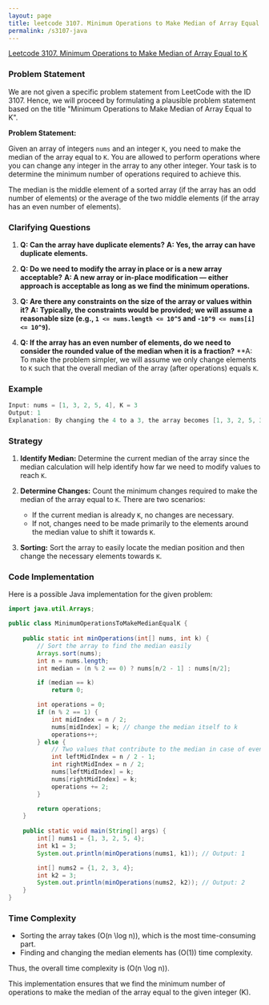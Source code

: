 ```yaml
---
layout: page
title: leetcode 3107. Minimum Operations to Make Median of Array Equal to K
permalink: /s3107-java
---
```

[Leetcode 3107. Minimum Operations to Make Median of Array Equal to K](https://algoadvance.github.io/algoadvance/l3107)
### Problem Statement

We are not given a specific problem statement from LeetCode with the ID 3107. Hence, we will proceed by formulating a plausible problem statement based on the title "Minimum Operations to Make Median of Array Equal to K".

**Problem Statement:**

Given an array of integers `nums` and an integer `K`, you need to make the median of the array equal to `K`. You are allowed to perform operations where you can change any integer in the array to any other integer. Your task is to determine the minimum number of operations required to achieve this.

The median is the middle element of a sorted array (if the array has an odd number of elements) or the average of the two middle elements (if the array has an even number of elements).

### Clarifying Questions

1. **Q: Can the array have duplicate elements?**
   **A: Yes, the array can have duplicate elements.**

2. **Q: Do we need to modify the array in place or is a new array acceptable?**
   **A: A new array or in-place modification — either approach is acceptable as long as we find the minimum operations.**

3. **Q: Are there any constraints on the size of the array or values within it?**
   **A: Typically, the constraints would be provided; we will assume a reasonable size (e.g., `1 <= nums.length <= 10^5` and `-10^9 <= nums[i] <= 10^9`).**

4. **Q: If the array has an even number of elements, do we need to consider the rounded value of the median when it is a fraction?**
   **A: To make the problem simpler, we will assume we only change elements to `K` such that the overall median of the array (after operations) equals `K`.

### Example
```java
Input: nums = [1, 3, 2, 5, 4], K = 3
Output: 1
Explanation: By changing the 4 to a 3, the array becomes [1, 3, 2, 5, 3], and the median is now 3.
```

### Strategy

1. **Identify Median:**
   Determine the current median of the array since the median calculation will help identify how far we need to modify values to reach `K`.

2. **Determine Changes:**
   Count the minimum changes required to make the median of the array equal to `K`. There are two scenarios:
   - If the current median is already `K`, no changes are necessary.
   - If not, changes need to be made primarily to the elements around the median value to shift it towards `K`.

3. **Sorting:**
   Sort the array to easily locate the median position and then change the necessary elements towards `K`.

### Code Implementation

Here is a possible Java implementation for the given problem:

```java
import java.util.Arrays;

public class MinimumOperationsToMakeMedianEqualK {
    
    public static int minOperations(int[] nums, int k) {
        // Sort the array to find the median easily
        Arrays.sort(nums);
        int n = nums.length;
        int median = (n % 2 == 0) ? nums[n/2 - 1] : nums[n/2];

        if (median == k)
            return 0;

        int operations = 0;
        if (n % 2 == 1) {
            int midIndex = n / 2;
            nums[midIndex] = k; // change the median itself to k
            operations++;
        } else {
            // Two values that contribute to the median in case of even length
            int leftMidIndex = n / 2 - 1;
            int rightMidIndex = n / 2;
            nums[leftMidIndex] = k;
            nums[rightMidIndex] = k;
            operations += 2;
        }

        return operations;
    }
    
    public static void main(String[] args) {
        int[] nums1 = {1, 3, 2, 5, 4};
        int k1 = 3;
        System.out.println(minOperations(nums1, k1)); // Output: 1

        int[] nums2 = {1, 2, 3, 4};
        int k2 = 3;
        System.out.println(minOperations(nums2, k2)); // Output: 2
    }
}
```

### Time Complexity

- Sorting the array takes \(O(n \log n)\), which is the most time-consuming part.
- Finding and changing the median elements has \(O(1)\) time complexity.

Thus, the overall time complexity is \(O(n \log n)\).

This implementation ensures that we find the minimum number of operations to make the median of the array equal to the given integer \(K\).